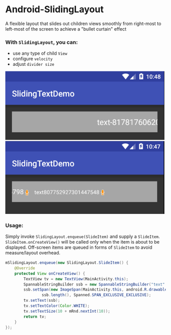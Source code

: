 # Android-SlidingLayout
A flexible layout that slides out children views smoothly from right-most to left-most of the screen to achieve a "bullet curtain" effect

### With `SlidingLayout`, you can:
+ use any type of child `View`
+ configure `velocity`
+ adjust `divider size`

<img src="./arts/screenshot1.png" width="500">
<img src="./arts/screenshot2.png" width="500">

### Usage:
Simply invoke `SlidingLayout.enqueue(SlideItem)` and supply a `SlideItem`. `SlideItem.onCreateView()` will be called only when the item is about to be displayed. Off-screen items are queued in forms of `SlideItem` to avoid measure/layout overhead.

```java
mSlidingLayout.enqueue(new SlidingLayout.SlideItem() {
    @Override
    protected View onCreateView() {
        TextView tv = new TextView(MainActivity.this);
        SpannableStringBuilder ssb = new SpannableStringBuilder("text" + mRnd.nextLong());
        ssb.setSpan(new ImageSpan(MainActivity.this, android.R.drawable.presence_audio_away), ssb.length() - 1,
                ssb.length(), Spanned.SPAN_EXCLUSIVE_EXCLUSIVE);
        tv.setText(ssb);
        tv.setTextColor(Color.WHITE);
        tv.setTextSize(10 + mRnd.nextInt(10));
        return tv;
    }
});
```
